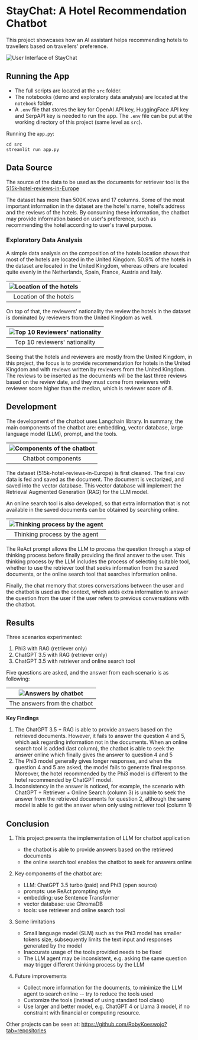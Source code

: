 # StayChat: A Hotel Recommendation Chatbot

This project showcases how an AI assistant helps recommending hotels to 
travellers based on travellers' preference.

![User Interface of StayChat](notebook/images/streamlit-screenshot.PNG)

## Running the App
- The full scripts are located at the `src` folder.  
- The notebooks (demo and exploratory data analysis) are located at the 
`notebook` folder.
- A `.env` file that stores the key for OpenAI API key, HuggingFace API key 
and SerpAPI key is needed to run the app. The `.env` file can be put at the 
  working directory of this project (same level as `src`).

Running the `app.py`:
```commandline
cd src
streamlit run app.py
```


## Data Source
The source of the data to be used as the documents for 
retriever tool is the [515k-hotel-reviews-in-Europe](https://www.kaggle.com/datasets/jiashenliu/515k-hotel-reviews-data-in-europe)


The dataset has more than 500K rows and 17 columns. Some of the most 
important information in the dataset are the hotel's name, hotel's address 
and the reviews of the hotels. 
By consuming these information, the chatbot may provide information based on 
user's preference, such as recommending the hotel according to user's 
travel purpose.

### Exploratory Data Analysis
A simple data analysis on the composition of the hotels location shows that 
most of the hotels are located in the United Kingdom. 50.9% of the hotels in 
the dataset are located in the United Kingdom, whereas others are located 
quite evenly in the Netherlands, Spain, France, Austria and Italy.

| ![Location of the hotels](notebook/images/hotels_location.PNG) |
|:--------------------------------------------------------------:| 
|                     Location of the hotels                     |

On top of that, the reviewers' nationality the review the hotels in the 
dataset is dominated by reviewers from the United Kingdom as well.

| ![Top 10 Reviewers' nationality](notebook/images/review_nationality.png) |
|:------------------------------------------------------------------------:| 
|                      Top 10 reviewers' nationality                       |

Seeing that the hotels and reviewers are mostly from the United Kingdom, in 
this project, the focus is to provide recommendation for hotels in the 
United Kingdom and with reviews written by reviewers from the United Kingdom.
The reviews to be inserted as the documents will be the last three 
reviews based on the review date, and they must come from reviewers with 
reviewer score higher than the median, which is reviewer score of 8.


## Development
The development of the chatbot uses Langchain library. In summary, the main 
components of the chatbot are: embedding, vector database, large language 
model (LLM), prompt, and the tools.

| ![Components of the chatbot](notebook/images/components_diagram.PNG) |
|:--------------------------------------------------------------------:| 
|                          Chatbot components                          |

The dataset (515k-hotel-reviews-in-Europe) is first cleaned. 
The final csv data is fed and saved as the document. The document is 
vectorized, and saved into the vector database. 
This vector database will implement the Retrieval Augmented Generation (RAG) 
for the LLM model. 

An online search tool is also developed, so that extra information that is 
not available in the saved documents can be obtained by searching online. 

|  ![Thinking process by the agent](notebook/images/agent_run.PNG)  |
|:-----------------------------------------------------------------:| 
|                   Thinking process by the agent                   |


The ReAct prompt allows the LLM to process the question through a step 
of thinking process before finally providing the final answer to the user. 
This thinking process by the LLM includes the process of selecting suitable 
tool, whether to use the retriever tool that seeks information from the saved 
documents,
or the online search tool that searches information online.

Finally, the chat memory that stores conversations between the user and the 
chatbot is used as the context, which adds extra information to 
answer the question from the user if the user refers to previous 
conversations with the chatbot.

## Results
Three scenarios experimented:
1. Phi3 with RAG (retriever only)
2. ChatGPT 3.5 with RAG (retriever only)
3. ChatGPT 3.5 with retriever and online search tool

Five questions are asked, and the answer from each scenario is as following:

| ![Answers by chatbot](notebook/images/chat_results.png) |
|:-----------------------------------------------------:| 
|             The answers from the chatbot              |

**Key Findings**
1. The ChatGPT 3.5 + RAG is able to provide answers based on the retrieved 
   documents. However, it fails to answer the question 4 and 5, which ask 
   regarding information not in the documents. When an online search tool is 
   added (last column), the chatbot is able to seek the answer online which 
   finally gives the answer to question 4 and 5
2. The Phi3 model generally gives longer responses, and when the question 4 
   and 5 are asked, the model fails to generate final response. Moreover, 
   the hotel recommended by the Phi3 model is different to the hotel 
   recommended by ChatGPT model.
3. Inconsistency in the answer is noticed, for example, the scenario with 
   ChatGPT + Retriever + Online Search (column 3) is unable to seek the answer 
   from the 
   retrieved documents for question 2, although the same model is able to 
   get the answer when only using retriever tool (column 1)

## Conclusion

1. This project presents the implementation of LLM for chatbot application
    - the chatbot is able to provide answers based on the retrieved documents
    - the online search tool enables the chatbot to seek for answers online


2. Key components of the chatbot are:
   - LLM: ChatGPT 3.5 turbo (paid) and Phi3 (open source)
   - prompts: use ReAct prompting style
   - embedding: use Sentence Transformer
   - vector database: use ChromaDB
   - tools: use retriever and online search tool


3. Some limitations
   - Small language model (SLM) such as the Phi3 model has smaller tokens 
     size, subsequently limits the text input and responses generated by the 
     model
   - Inaccurate usage of the tools provided needs to be fixed
   - The LLM agent may be inconsistent, e.g. asking the same question may 
     trigger different thinking process by the LLM


4. Future improvements
   - Collect more information for the documents, to minimize the LLM agent 
     to search online -- try to reduce the tools used
   - Customize the tools (instead of using standard tool class)
   - Use larger and better model, e.g. ChatGPT 4 or Llama 3 model, if no 
     constraint with financial or computing resource.

Other projects can be seen at: https://github.com/RobyKoeswojo?tab=repositories

